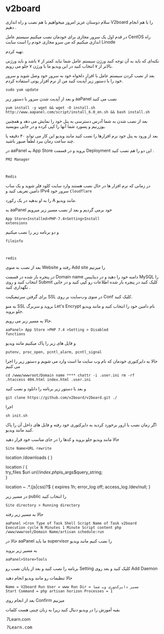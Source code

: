 # v2board


سلام دوستان عزیز امروز میخواهیم با هم نصب و راه اندازی V2board را با هم انجام دهیم .

در قدم اول یک سرور مجازی برای خودمان نصب میکنیم  سیستم عامل CentOS  راه اندازی میکنیم که من سرو مجاری خودم را است سایت 
Linode

تهیه کردم.

نکته‌ای که باید به آن توجه کنید ورژن سیستم عامل شما نباید کمتر از ۷ باشد و باید ورژنی بالاتر از ۷ انتخاب کنید در این ویدیو ما با ورژن ۷ جلو می رویم.

بعد از نصب کردن سیستم عامل با افزار دلخواه خود به سرور خود وصل شوید و سرور خود را با دستور زیر آپدیت کنید من از نرم افزار پوتی استفاده کردم.

<pre class="notranslate"><code>sudo yum update</code></pre>

و بعد از آپدیت شدن سرور با دستور زیر aaPanel نصب می کنید

<pre class="notranslate"><code>yum install -y wget && wget -O install.sh http://www.aapanel.com/script/install_6.0_en.sh && bash install.sh
</code></pre>

بعد از نصب شدن به شما آدرس دسترسی به پنل خود را نمایش می دهد و همچنین یوزرنیم و پسورد شما آنها را کپی کرده و در جایی بنویسید.

بعد از ورود به پنل خود نرم افزارها را نصب کنید مانند ویدیو این کار می تواند ۳۰ دقیقه یا چند ساعت زمان ببرد لطفاً صبور باشید.

در aaPanel  به App Store بروید و در قسمت Deployment این دو را هم نصب کنید .

<code>PM2 Manager

Redis</code>

در زمانی که نرم افزار ها در حال نصب هستند وارد سایت کلود فلر شوید و یک ساب دامین تعریف کنید و IPv4 سرور خود 
<code>Cloudflare</code>

را به او بدهید در یک رکورد A مانند ویدیو.

به  aaPanel  خود برمی گردیم  و بعد از نصب مسیر زیر میرویم

<code>App Store>Installed>PHP-7.4>Setting>Install extensions</code>

و دو برنامه زیر را نصب میکنیم

<code>fileinfo

redis</code>

بعد از نصب به منوی Website رفته و Add site را میزنیم

در پنجره باز شده در قسمت Domain name دامنه خود را دهید و در دیتابیس MySQL را انتخاب کنید و روی Submit کلیک کنید در پنچره بار شده اطلاعات رو کپی کنید و در جایی نگهداری کنید .

برای گرفتن سرتیفیکیت SSL در منوی وب‌سایت بر روی  Conf کلیک کنید.

به منو SSL بروید و سربرگ Let's Encrypt نام دامین خود را انتخاب کنید و مانند ویدیو جلو بروید.

حالا به مسیر زیر می رویم.

<code>aaPanel> App Store >PHP 7.4 >Setting > Disabled functions</code>

و فایل های زیر را پاک میکنیم مانند ویدیو 

<code>putenv, proc_open, pcntl_alarm, pcntl_signal</code>

حالا به دایرکتوری خودمان که نام وب سایت ما است وارد می شویم و دستور زیر را اجرا می کنیم

<code>cd /www/wwwroot/Domain name ****
chattr -i .user.ini
rm -rf .htaccess 404.html index.html .user.ini</code>

و بعد با دستور زیر برنامه را دانلود و نصب کنید 

<pre class="notranslate"><code>git clone https://github.com/v2board/v2board.git ./</code></pre>
اجرا

<pre class="notranslate"><code>sh init.sh</code></pre>
اگر زمان نصب با ارور برخورد کردید به دایرکتوری خود رفته و فایل های داخل آن را پاک کنید مانند ویدیو.

حالا مانند ویدیو جلو بروید و کدها را در جای مناسب خود قرار دهید

<code>Site Name>URL rewrite</code>

location /downloads {
}

location / {  
    try_files $uri $uri/ /index.php$is_args$query_string;  
}

location ~ .*\.(js|css)?$
{
    expires      1h;
    error_log off;
    access_log /dev/null; 
}
    
در مسیر زیر public را انتخاب کنید 

<code>Site directory > Running directory</code>

حالا به مسیر زیر رفته

<code>aaPanel >Cron
Type of Task  Shell Script
 Name of Task  v2board
Execution cycle  N Minutes 1 Minute
Script content 
php /www/wwwroot/ِDomain Name/artisan schedule:run</code>

خالا در aaPanel ما باید supervisor را نصب کنیم مانند ویدیو 

به مسیر زیر بروید 

<code>aaPanel>Store>Tools</code>

برنامه را نصب کنید و بعد از پایان نصب رو Setting کلیک کنید و بعد روی Add Daemon

حالا تنظیمات رو مانند ویدیو انجام دهید 

<code>Name = V2board
Run User = www
Run Dir =  مسیر دایرکتوری وب شما
Start Command = php artisan horizon
Processes = 1</code>

بعد از انجام روی Confirm میزنیم 

بقیه آموزش را در ویدیو دنبال کنید زیرا به زبان چینی هست کلمات
<p style="width: 200px;margin: 10px 7px 5px 3px">7Learn.com</p>
<pre style="width: 200px;margin: 10px 7px 5px 3px">7Learn.com</pre>
